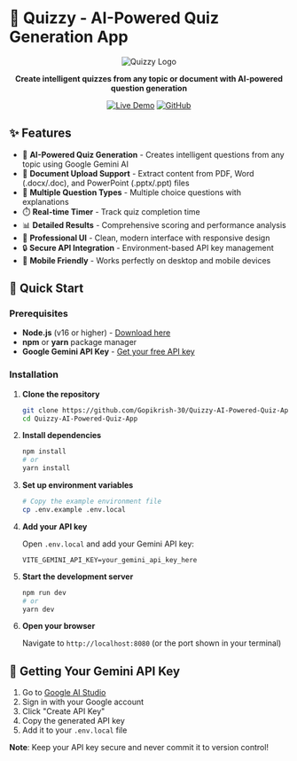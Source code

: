 # 🧠 Quizzy - AI-Powered Quiz Generation App

<div align="center">

![Quizzy Logo](https://img.shields.io/badge/Quizzy-AI%20Quiz%20Generator-blue?style=for-the-badge&logo=brain&logoColor=white)

**Create intelligent quizzes from any topic or document with AI-powered question generation**

[![Live Demo](https://img.shields.io/badge/Live%20Demo-Visit%20App-success?style=for-the-badge)](https://your-vercel-url.vercel.app)
[![GitHub](https://img.shields.io/badge/GitHub-Repository-black?style=for-the-badge&logo=github)](https://github.com/Gopikrish-30/Quizzy-AI-Powered-Quiz-App)

</div>

## ✨ Features

- 🤖 **AI-Powered Quiz Generation** - Creates intelligent questions from any topic using Google Gemini AI
- 📄 **Document Upload Support** - Extract content from PDF, Word (.docx/.doc), and PowerPoint (.pptx/.ppt) files
- 🎯 **Multiple Question Types** - Multiple choice questions with explanations
- ⏱️ **Real-time Timer** - Track quiz completion time
- 📊 **Detailed Results** - Comprehensive scoring and performance analysis
- 🎨 **Professional UI** - Clean, modern interface with responsive design
- 🔒 **Secure API Integration** - Environment-based API key management
- 📱 **Mobile Friendly** - Works perfectly on desktop and mobile devices

## 🚀 Quick Start

### Prerequisites

- **Node.js** (v16 or higher) - [Download here](https://nodejs.org/)
- **npm** or **yarn** package manager
- **Google Gemini API Key** - [Get your free API key](https://makersuite.google.com/app/apikey)

### Installation

1. **Clone the repository**
   ```bash
   git clone https://github.com/Gopikrish-30/Quizzy-AI-Powered-Quiz-App.git
   cd Quizzy-AI-Powered-Quiz-App
   ```

2. **Install dependencies**
   ```bash
   npm install
   # or
   yarn install
   ```

3. **Set up environment variables**
   ```bash
   # Copy the example environment file
   cp .env.example .env.local
   ```

4. **Add your API key**

   Open `.env.local` and add your Gemini API key:
   ```env
   VITE_GEMINI_API_KEY=your_gemini_api_key_here
   ```

5. **Start the development server**
   ```bash
   npm run dev
   # or
   yarn dev
   ```

6. **Open your browser**

   Navigate to `http://localhost:8080` (or the port shown in your terminal)

## 🔑 Getting Your Gemini API Key

1. Go to [Google AI Studio](https://makersuite.google.com/app/apikey)
2. Sign in with your Google account
3. Click "Create API Key"
4. Copy the generated API key
5. Add it to your `.env.local` file

**Note**: Keep your API key secure and never commit it to version control!
